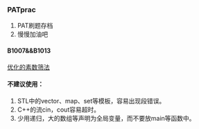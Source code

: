 ### PATprac

1. PAT刷题存档
2. 慢慢加油吧
#### B1007&&B1013
[优化的素数筛法](http://blog.csdn.net/liukehua123/article/details/5482854)


#### 不建议使用：
1. STL中的vector、map、set等模板，容易出现段错误。
2. C++的流cin，cout容易超时。
3. 少用递归，大的数组等声明为全局变量，而不要放main等函数中。

